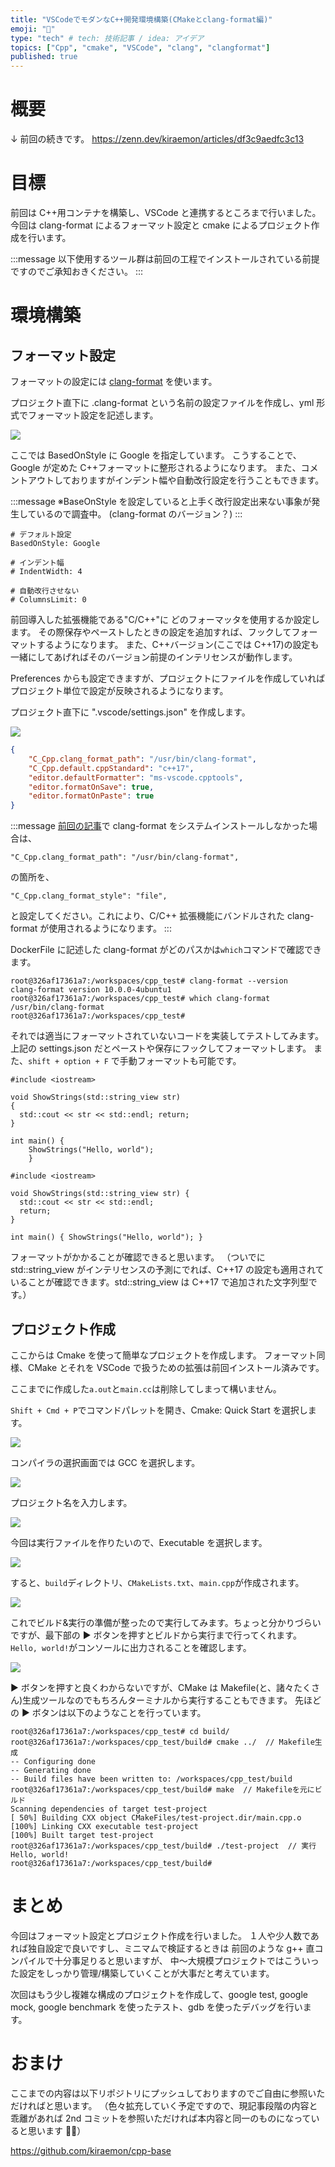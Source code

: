 ```yaml
---
title: "VSCodeでモダンなC++開発環境構築(CMakeとclang-format編)"
emoji: "🏢"
type: "tech" # tech: 技術記事 / idea: アイデア
topics: ["Cpp", "cmake", "VSCode", "clang", "clangformat"]
published: true
---
```


# 概要

↓ 前回の続きです。
https://zenn.dev/kiraemon/articles/df3c9aedfc3c13

# 目標

前回は C++用コンテナを構築し、VSCode と連携するところまで行いました。
今回は clang-format によるフォーマット設定と cmake によるプロジェクト作成を行います。

:::message
以下使用するツール群は前回の工程でインストールされている前提ですのでご承知おきください。
:::

# 環境構築

## フォーマット設定

フォーマットの設定には [clang-format](https://clang.llvm.org/docs/ClangFormat.html) を使います。

プロジェクト直下に .clang-format という名前の設定ファイルを作成し、yml 形式でフォーマット設定を記述します。

![](/images/ce8ca63f1a7a58/1.png)

ここでは BasedOnStyle に Google を指定しています。
こうすることで、Google が定めた C++フォーマットに整形されるようになります。
また、コメントアウトしておりますがインデント幅や自動改行設定を行うこともできます。

:::message
※BaseOnStyle を設定していると上手く改行設定出来ない事象が発生しているので調査中。
(clang-format のバージョン？)
:::

```yml:.clang-format
# デフォルト設定
BasedOnStyle: Google

# インデント幅
# IndentWidth: 4

# 自動改行させない
# ColumnsLimit: 0
```

前回導入した拡張機能である"C/C++"に どのフォーマッタを使用するか設定します。
その際保存やペーストしたときの設定を追加すれば、フックしてフォーマットするようになります。
また、C++バージョン(ここでは C++17)の設定も一緒にしてあげればそのバージョン前提のインテリセンスが動作します。

Preferences からも設定できますが、プロジェクトにファイルを作成していればプロジェクト単位で設定が反映されるようになります。

プロジェクト直下に ".vscode/settings.json" を作成します。

![](/images/ce8ca63f1a7a58/2.png)

```json:settings.json
{
    "C_Cpp.clang_format_path": "/usr/bin/clang-format",
    "C_Cpp.default.cppStandard": "c++17",
    "editor.defaultFormatter": "ms-vscode.cpptools",
    "editor.formatOnSave": true,
    "editor.formatOnPaste": true
}
```

:::message
[前回の記事](https://zenn.dev/kiraemon/articles/df3c9aedfc3c13#%E3%82%B3%E3%83%B3%E3%83%86%E3%83%8A%E7%AB%8B%E3%81%A1%E4%B8%8A%E3%81%92)で clang-format をシステムインストールしなかった場合は、

```
"C_Cpp.clang_format_path": "/usr/bin/clang-format",
```

の箇所を、

```
"C_Cpp.clang_format_style": "file",
```

と設定してください。これにより、C/C++ 拡張機能にバンドルされた clang-format が使用されるようになります。
:::

DockerFile に記述した clang-format がどのパスかは`which`コマンドで確認できます。

```
root@326af17361a7:/workspaces/cpp_test# clang-format --version
clang-format version 10.0.0-4ubuntu1
root@326af17361a7:/workspaces/cpp_test# which clang-format
/usr/bin/clang-format
root@326af17361a7:/workspaces/cpp_test#
```

それでは適当にフォーマットされていないコードを実装してテストしてみます。
上記の settings.json だとペーストや保存にフックしてフォーマットします。
また、`shift + option + F` で手動フォーマットも可能です。

```cpp:フォーマット前
#include <iostream>

void ShowStrings(std::string_view str)
{
  std::cout << str << std::endl; return;
}

int main() {
    ShowStrings("Hello, world");
    }
```

```cpp:フォーマット後
#include <iostream>

void ShowStrings(std::string_view str) {
  std::cout << str << std::endl;
  return;
}

int main() { ShowStrings("Hello, world"); }
```

フォーマットがかかることが確認できると思います。
（ついでに std::string_view がインテリセンスの予測にでれば、C++17 の設定も適用されていることが確認できます。std::string_view は C++17 で追加された文字列型です。）

## プロジェクト作成

ここからは Cmake を使って簡単なプロジェクトを作成します。
フォーマット同様、CMake とそれを VSCode で扱うための拡張は前回インストール済みです。

ここまでに作成した`a.out`と`main.cc`は削除してしまって構いません。

`Shift + Cmd + P`でコマンドパレットを開き、Cmake: Quick Start を選択します。

![](/images/ce8ca63f1a7a58/3.png)

コンパイラの選択画面では GCC を選択します。

![](/images/ce8ca63f1a7a58/4.png)

プロジェクト名を入力します。

![](/images/ce8ca63f1a7a58/5.png)

今回は実行ファイルを作りたいので、Executable を選択します。

![](/images/ce8ca63f1a7a58/6.png)

すると、`build`ディレクトリ、`CMakeLists.txt`、`main.cpp`が作成されます。

![](/images/ce8ca63f1a7a58/7.png)

これでビルド&実行の準備が整ったので実行してみます。ちょっと分かりづらいですが、最下部の ▶️ ボタンを押すとビルドから実行まで行ってくれます。
`Hello, world!`がコンソールに出力されることを確認します。

![](/images/ce8ca63f1a7a58/8.png)

▶️ ボタンを押すと良くわからないですが、CMake は Makefile(と、諸々たくさん)生成ツールなのでもちろんターミナルから実行することもできます。
先ほどの ▶️ ボタンは以下のようなことを行っています。

```
root@326af17361a7:/workspaces/cpp_test# cd build/
root@326af17361a7:/workspaces/cpp_test/build# cmake ../  // Makefile生成
-- Configuring done
-- Generating done
-- Build files have been written to: /workspaces/cpp_test/build
root@326af17361a7:/workspaces/cpp_test/build# make  // Makefileを元にビルド
Scanning dependencies of target test-project
[ 50%] Building CXX object CMakeFiles/test-project.dir/main.cpp.o
[100%] Linking CXX executable test-project
[100%] Built target test-project
root@326af17361a7:/workspaces/cpp_test/build# ./test-project  // 実行
Hello, world!
root@326af17361a7:/workspaces/cpp_test/build#
```

# まとめ

今回はフォーマット設定とプロジェクト作成を行いました。
１人や少人数であれば独自設定で良いですし、ミニマムで検証するときは 前回のような g++ 直コンパイルで十分事足りると思いますが、
中〜大規模プロジェクトではこういった設定をしっかり管理/構築していくことが大事だと考えています。

次回はもう少し複雑な構成のプロジェクトを作成して、google test, google mock, google benchmark を使ったテスト、gdb を使ったデバッグを行います。

# おまけ

ここまでの内容は以下リポジトリにプッシュしておりますのでご自由に参照いただければと思います。
（色々拡充していく予定ですので、現記事段階の内容と乖離があれば 2nd コミットを参照いただければ本内容と同一のものになっていると思います 🙇‍♂️）

https://github.com/kiraemon/cpp-base
